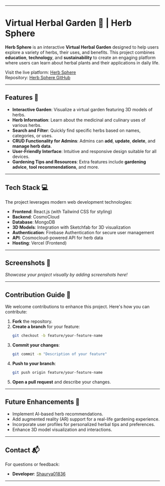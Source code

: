 

---

# Virtual Herbal Garden 🌿 | Herb Sphere

**Herb Sphere** is an interactive **Virtual Herbal Garden** designed to help users explore a variety of herbs, their uses, and benefits. This project combines **education**, **technology**, and **sustainability** to create an engaging platform where users can learn about herbal plants and their applications in daily life.

Visit the live platform: [Herb Sphere](https://herb-sphere.vercel.app/)  
Repository: [Herb Sphere GitHub](https://github.com/Shaurya01836/herb-sphere)

---

## Features 🌟

- **Interactive Garden**: Visualize a virtual garden featuring 3D models of herbs.  
- **Herb Information**: Learn about the medicinal and culinary uses of various herbs.  
- **Search and Filter**: Quickly find specific herbs based on names, categories, or uses.  
- **CRUD Functionality for Admins**: Admins can **add**, **update**, **delete**, and **manage herb data**.  
- **User-Friendly Interface**: Intuitive and responsive design suitable for all devices.  
- **Gardening Tips and Resources**: Extra features include **gardening advice**, **tool recommendations**, and more.  

---

## Tech Stack 💻

The project leverages modern web development technologies:

- **Frontend**: React.js (with Tailwind CSS for styling)  
- **Backend**: CosmoCloud
- **Database**: MongoDB  
- **3D Models**: Integration with Sketchfab for 3D visualization  
- **Authentication**: Firebase Authentication for secure user management  
- **API**: Cosmocloud-powered API for herb data
- **Hosting**: Vercel (Frontend)

---


## Screenshots 🌼

_Showcase your project visually by adding screenshots here!_

---

## Contribution Guide 🤝

We welcome contributions to enhance this project. Here's how you can contribute:  

1. **Fork** the repository.  
2. **Create a branch** for your feature:  
   ```bash
   git checkout -b feature/your-feature-name
   ```
3. **Commit your changes**:  
   ```bash
   git commit -m "Description of your feature"
   ```
4. **Push to your branch**:  
   ```bash
   git push origin feature/your-feature-name
   ```
5. **Open a pull request** and describe your changes.

---

## Future Enhancements 🌱

- Implement AI-based herb recommendations.  
- Add augmented reality (AR) support for a real-life gardening experience.  
- Incorporate user profiles for personalized herbal tips and preferences.  
- Enhance 3D model visualization and interactions.  


---

## Contact 📬

For questions or feedback:  

- **Developer**: [Shaurya01836](https://github.com/Shaurya01836)  
 

---

